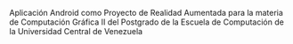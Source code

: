 Aplicación Android como Proyecto de Realidad Aumentada para la materia de Computación Gráfica II del Postgrado de la Escuela de Computación de la Universidad Central de Venezuela
